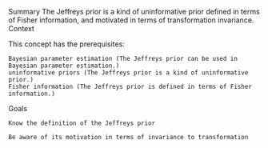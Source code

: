 Summary
The Jeffreys prior is a kind of uninformative prior defined in terms of Fisher information, and motivated in terms of transformation invariance.
Context

This concept has the prerequisites:

    Bayesian parameter estimation (The Jeffreys prior can be used in Bayesian parameter estimation.)
    uninformative priors (The Jeffreys prior is a kind of uninformative prior.)
    Fisher information (The Jeffreys prior is defined in terms of Fisher information.)

Goals

    Know the definition of the Jeffreys prior

    Be aware of its motivation in terms of invariance to transformation

